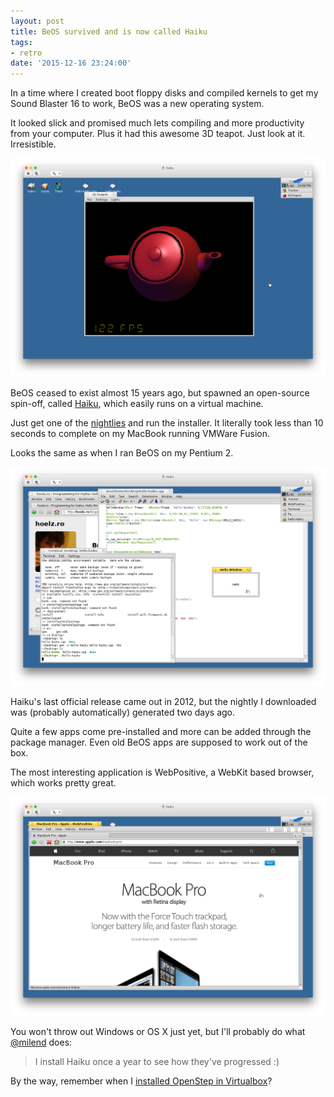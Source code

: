 ```yaml
---
layout: post
title: BeOS survived and is now called Haiku
tags:
- retro
date: '2015-12-16 23:24:00'
---
```


In a time where I created boot floppy disks and compiled kernels to get my Sound Blaster 16 to work, BeOS was a new operating system.

It looked slick and promised much lets compiling and more productivity from your computer. Plus it had this awesome 3D teapot. Just look at it. Irresistible.

![Teapot, just look at it](/assets/blog/Screen_Shot_2015-12-16_at_23.29.14.png)

BeOS ceased to exist almost 15 years ago, but spawned an open-source spin-off, called [Haiku](http://www.haiku-os.org), which easily runs on a virtual machine.

Just get one of the [nightlies](https://download.haiku-os.org/nightly-images/x86_gcc2_hybrid/) and run the installer. It literally took less than 10 seconds to complete on my MacBook running VMWare Fusion.

Looks the same as when I ran BeOS on my Pentium 2.

![Haiku](/assets/blog/Screen_Shot_2015-12-16_at_22.05.16.png)

Haiku's last official release came out in 2012, but the nightly I downloaded was (probably automatically) generated two days ago.

Quite a few apps come pre-installed and more can be added through the package manager. Even old BeOS apps are supposed to work out of the box.

The most interesting application is WebPositive, a WebKit based browser, which works pretty great.

![WebPositive showing apple.com](/assets/blog/Screen_Shot_2015-12-17_at_00.07.54.png)

You won't throw out Windows or OS X just yet, but I'll probably do what [@milend](https://twitter.com/milend/status/677221053144375296) does:
> I install Haiku once a year to see how they've progressed :)

By the way, remember when I [installed OpenStep in Virtualbox](https://blog.boyvanamstel.nl/2011/12/fiddling-with-nextstep/)?
